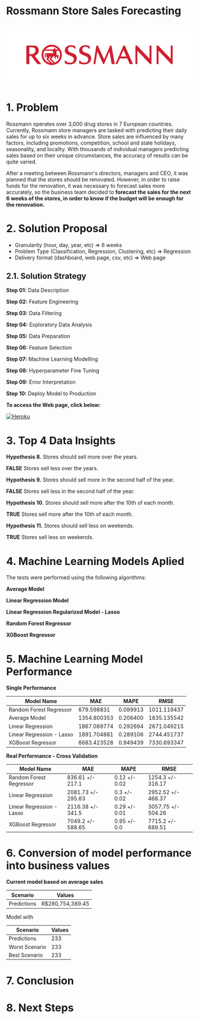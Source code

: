 # Rossmann Store Sales Forecasting

<p align="center">
  <img src="img/rossmann_img.png">
</p>

# 1. Problem

Rossmann operates over 3,000 drug stores in 7 European countries. Currently, Rossmann store managers are tasked with predicting their daily sales for up to six weeks in advance. Store sales are influenced by many factors, including promotions, competition, school and state holidays, seasonality, and locality. With thousands of individual managers predicting sales based on their unique circumstances, the accuracy of results can be quite varied.

After a meeting between Rossmann's directors, managers and CEO, it was planned that the stores should be renovated. However, in order to raise funds for the renovation, it was necessary to forecast sales more accurately, so the business team decided to **forecast the sales for the next 6 weeks of the stores, in order to know if the budget will be enough for the renovation.**

# 2. Solution Proposal

- Granularity (hour, day, year, etc) => 6 weeks
- Problem Type (Classification, Regression, Clustering, etc) => Regression
- Delivery format (dashboard, web page, csv, etc) => Web page

## 2.1. Solution Strategy

**Step 01:** Data Description

**Step 02:** Feature Engineering

**Step 03:** Data Filtering

**Step 04:** Exploratory Data Analysis

**Step 05:** Data Preparation

**Step 06:** Feature Selection

**Step 07:** Machine Learning Modelling

**Step 08:** Hyperparameter Fine Tuning

**Step 09:** Error Interpretation

**Step 10:** Deploy Model to Production

**To access the Web page, click below:**

[<img alt="Heroku" src="https://img.shields.io/badge/heroku-%23430098.svg?style=for-the-badge&logo=heroku&logoColor=white"/>](https://rossmann-sales-forecasting.herokuapp.com)

# 3. Top 4 Data Insights

**Hypothesis 8.** Stores should sell more over the years.

**FALSE** Stores sell less over the years.

**Hypothesis 9.** Stores should sell more in the second half of the year.

**FALSE** Stores sell less in the second half of the year.

**Hypothesis 10.** Stores should sell more after the 10th of each month.

**TRUE** Stores sell more after the 10th of each month.

**Hypothesis 11.** Stores should sell less on weekends.

**TRUE** Stores sell less on weekends.

# 4. Machine Learning Models Aplied

The tests were performed using the following algorithms:

**Average Model**

**Linear Regression Model**

**Linear Regression Regularized Model - Lasso**

**Random Forest Regressor**

**XGBoost Regressor**

# 5. Machine Learning Model Performance

**Single Performance**

| Model Name | MAE | MAPE | RMSE |
|-----------|---------|-----------|---------|
|  Random Forest Regressor |	679.598831 |	0.099913 |	1011.119437
|  Average Model |	1354.800353 |	0.206400 |	1835.135542
|  Linear Regression |	1867.089774 |	0.292694 | 2671.049215
|  Linear Regression - Lasso |	1891.704881 |	0.289106 | 2744.451737 
|  XGBoost Regressor |	6683.423528 |	0.949439 |	7330.693347 

**Real Performance - Cross Validation**

| Model Name | MAE | MAPE | RMSE |
|-----------|---------|-----------|---------|
|  Random Forest Regressor |	836.61 +/- 217.1 |	0.12 +/- 0.02 |	1254.3 +/- 316.17
|  Linear Regression |	2081.73 +/- 295.63 |	0.3 +/- 0.02 |	2952.52 +/- 468.37
|  Linear Regression - Lasso |	2116.38 +/- 341.5 |	0.29 +/- 0.01 |	3057.75 +/- 504.26 
|  XGBoost Regressor |	7049.2 +/- 588.65 |	0.95 +/- 0.0 |	7715.2 +/- 689.51 


# 6. Conversion of model performance into business values

**Current model based on average sales**

| Scenario | Values |
|---------|---------|
| Predictions | R$280,754,389.45 |

Model with

| Scenario | Values |
|---------|---------|
| Predictions | 233 |
| Worst Scenario | 233 |
| Best Scenario | 233 |


# 7. Conclusion

# 8. Next Steps



